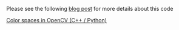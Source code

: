 Please see the following [blog post](https://www.learnopencv.com/color-spaces-in-opencv-cpp-python/) for more details about this code

[Color spaces in OpenCV (C++ / Python)](https://www.learnopencv.com/color-spaces-in-opencv-cpp-python/)
